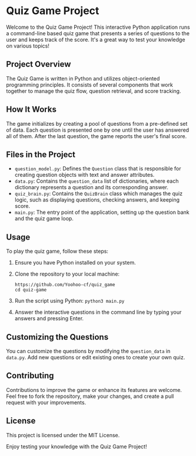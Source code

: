 # Quiz Game Project

Welcome to the Quiz Game Project! This interactive Python application runs a command-line based quiz game that presents a series of questions to the user and keeps track of the score. It's a great way to test your knowledge on various topics!

## Project Overview

The Quiz Game is written in Python and utilizes object-oriented programming principles. It consists of several components that work together to manage the quiz flow, question retrieval, and score tracking.

## How It Works

The game initializes by creating a pool of questions from a pre-defined set of data. Each question is presented one by one until the user has answered all of them. After the last question, the game reports the user's final score.

## Files in the Project

- `question_model.py`: Defines the `Question` class that is responsible for creating question objects with text and answer attributes.
- `data.py`: Contains the `question_data` list of dictionaries, where each dictionary represents a question and its corresponding answer.
- `quiz_brain.py`: Contains the `QuizBrain` class which manages the quiz logic, such as displaying questions, checking answers, and keeping score.
- `main.py`: The entry point of the application, setting up the question bank and the quiz game loop.

## Usage

To play the quiz game, follow these steps:

1. Ensure you have Python installed on your system.
2. Clone the repository to your local machine:
   ```
   https://github.com/Yoohoo-cf/quiz_game
   cd quiz-game
   ```
3. Run the script using Python:
   ```python3 main.py```

4. Answer the interactive questions in the command line by typing your answers and pressing Enter.

## Customizing the Questions

You can customize the questions by modifying the `question_data` in `data.py`. Add new questions or edit existing ones to create your own quiz.

## Contributing

Contributions to improve the game or enhance its features are welcome. Feel free to fork the repository, make your changes, and create a pull request with your improvements.

## License

This project is licensed under the MIT License.


Enjoy testing your knowledge with the Quiz Game Project!
